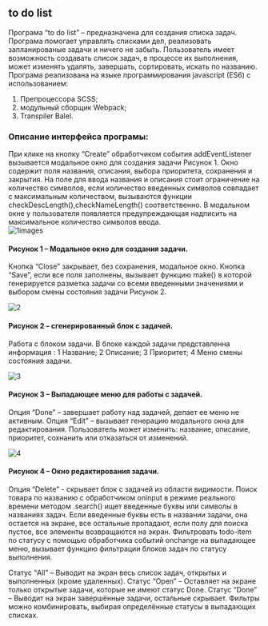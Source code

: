 ## to do list

Програма “to do list” – предназначена для создания списка задач. Програма помогает управлять списками дел, 
реализовать запланированые задачи и ничего не забыть.
Пользователь имеет возможность создавать список задач, в процессе их  выполнения, может изменять удалять, 
завершать, сортировать, искать по названию.
 Програма реализована на языке программирования javascript (ES6) c использованием:
1)	Препроцессора  SCSS;
2)	модульный сборщик Webpack;
3)	Transpiler Balel.
### Описание интерфейса програмы:
При клике на кнопку  “Create” обработчиком события addEventListener вызывается модальное окно  для создания 
задачи Рисунок 1. Окно содержит поля названия, описания, выбора приоритета, сохранения и закрытия. На поле для ввода названия
и описания стоит ограничение на количество символов, если количество введенных символов совпадает с максимальным количеством,
вызываются  функции checkDescLength(),checkNameLength() соответственно. В модальном окне у пользователя появляется предупреждающая 
надписить на максимальное количество символов ввода.                                                 
                           ![1images](https://user-images.githubusercontent.com/25788005/67792408-c38c7c80-fa81-11e9-87dd-9fe366b6c836.png)
#### Рисунок 1 – Модальное окно для создания задачи.

 Кнопка “Close” закрывает, без сохранения, модальное окно.
Кнопка “Save”, если все поля заполнены, вызывает функцию make() в которой генерируется разметка задачи со
всеми введенными значениями  и выбором смены состояния задачи Рисунок 2.  

![2](https://user-images.githubusercontent.com/25788005/67792492-e74fc280-fa81-11e9-9f2a-fe1f9af06f61.png)
   #### Рисунок 2 – сгенерированный блок с задачей.
Работа с блоком задачи.
В блоке каждой задачи представленна информация :
1 Название;
2 Описание;
3 Приоритет;
4 Меню смены состояния задачи.

![3](https://user-images.githubusercontent.com/25788005/67792502-ee76d080-fa81-11e9-9758-81dac89c3d76.png)
 #### Рисунок 3 – Выпадающее меню для работы с задачей.

Опция  “Done” – завершает работу над задачей, делает ее меню не активным.
 Опция “Edit” – вызывает генерацию модального окна для редактирования. Пользователь может изменить: название, 
 описание, приоритет, сохнанить или отказаться от изменений.

![4](https://user-images.githubusercontent.com/25788005/67792510-f2a2ee00-fa81-11e9-9df5-2f17772cc250.png)
 #### Рисунок 4 – Окно редактирования задачи.
Опция  “Delete”  -  скрывает блок с задачей из области видимости.
Поиск товара по названию с обработчиком oninput в режиме реального времени методом .search() ищет введенные буквы
или символы в названиях задач. 
Если введенные буквы есть в названии задачи, она остается на экране, все остальные
пропадают, если полу для поиска пустое, все элементы возвращаются на экран.
Фильтровать todo-item по статусу с помощью обработчика событий  onchange на  выпадающее меню, вызывает функцию 
фильтрации блоков задач по статусу выполнения.

 Статус “All” – Выводит на экран весь список задач, открытых и выполненных (кроме   удаленных).
 Статус “Open” – Оставляет на экране только открытые задачи, которые не имеют статус Done. 
 Статус “Done” – Выводит на экран завершённые задачи, остальные скрывает.
 Фильтры можно комбинировать, выбирая определённые статусы в выпадающих списках. 
